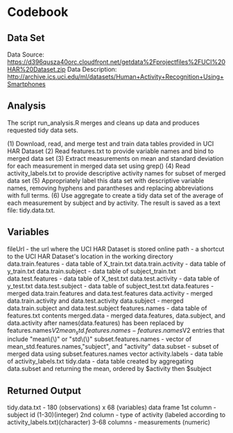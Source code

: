 # Codebook 

## Data Set

Data Source: https://d396qusza40orc.cloudfront.net/getdata%2Fprojectfiles%2FUCI%20HAR%20Dataset.zip
Data Description: http://archive.ics.uci.edu/ml/datasets/Human+Activity+Recognition+Using+Smartphones


## Analysis

The script run_analysis.R merges and cleans up data and produces requested tidy data sets.

(1) Download, read, and merge test and train data tables provided in UCI HAR Dataset
(2) Read features.txt to provide variable names and bind to merged data set
(3) Extract measurements on mean and standard deviation for each measurement in merged data set using grep()
(4) Read activity_labels.txt to provide descriptive activity names for subset of merged data set
(5) Appropriately label this data set with descriptive variable names, removing hyphens and parantheses and replacing abbreviations with full terms. 
(6) Use aggregate to create a tidy data set of the average of each measurement by subject and by activity. The result is saved as a text file: tidy.data.txt. 

## Variables

fileUrl - the url where the UCI HAR Dataset is stored online
path - a shortcut to the UCI HAR Dataset's location in the working directory
data.train.features - data table of X_train.txt
data.train.activity - data table of y_train.txt
data.train.subject - data table of subject_train.txt
data.test.features - data table of X_test.txt
data.test.activity - data table of y_test.txt
data.test.subject - data table of subject_test.txt
data.features - merged data.train.features and data.test.features
data.activity - merged data.train.activity and data.test.activity
data.subject - merged data.train.subject and data.test.subject
features.names - data table of features.txt contents
merged.data - merged data.features, data.subject, and data.activity after names(data.features) has been replaced by features.names$V2
mean_std.features.names - features.names$V2 entries that include "mean\\(\\)" or "std\\(\\)"
subset.features.names - vector of mean_std.features.names,"subject", and "activity"
data.subset - subset of merged data using subset.features.names vector
activity.labels - data table of activity_labels.txt
tidy.data - data table created by aggregating data.subset and returning the mean, ordered by $activity then $subject

## Returned Output

tidy.data.txt - 180 (observations) x 68 (variables) data frame
1st column - subject id (1-30)(integer)
2nd column - type of activity (labeled according to activity_labels.txt)(character)
3-68 columns - measurements (numeric)

